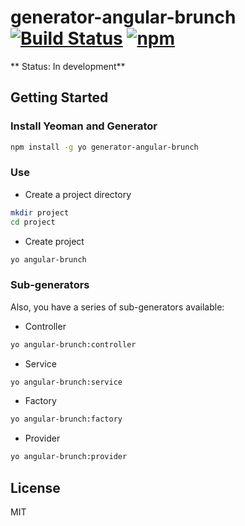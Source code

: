 # generator-angular-brunch [![Build Status](https://secure.travis-ci.org/JotaMiller/generator-angular-brunch.png?branch=master)](https://travis-ci.org/JotaMiller/generator-angular-brunch) [![npm](https://img.shields.io/npm/dm/localeval.svg)](https://www.npmjs.com/package/generator-angular-brunch)

** Status: In development**


## Getting Started

### Install Yeoman and Generator


```bash
npm install -g yo generator-angular-brunch
```

### Use

* Create a project directory

```bash
mkdir project
cd project
```

* Create project

```bash
yo angular-brunch
```

### Sub-generators

Also, you have a series of sub-generators available:

* Controller

```bash
yo angular-brunch:controller
```

* Service

```bash
yo angular-brunch:service
```

* Factory

```bash
yo angular-brunch:factory
```


* Provider

```bash
yo angular-brunch:provider
```


## License

MIT
